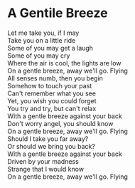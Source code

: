 A Gentile Breeze
===============

Let me take you, if I may  
Take you on a little ride  
Some of you may get a laugh  
Some of you may cry  
Where the air is cool, the lights are low  
On a gentle breeze, away we'll go. Flying  
All senses numb, then you begin  
Somehow to touch your past  
Can't remember what you see  
Yet, you wish you could forget  
You try and try, but can't relax  
With a gentle breeze against your back  
Don't worry angel, you should know  
On a gentle breeze, away we'll go. Flying  
Should I take you far away?  
Or should we bring you back?  
With a gentle breeze against your back  
Driven by your madness  
Strange that I would know  
On a gentle breeze, away we'll go. Flying  
